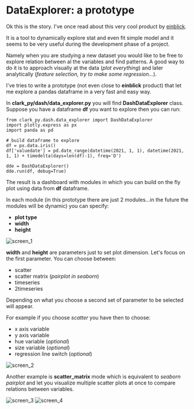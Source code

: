 # DataExplorer: a prototype
Ok this is the story. I've once read about this very cool product by [einblick](https://einblick.ai/).

It is a tool to dynamically explore stat and even fit simple model and it seems to be very useful during the development phase of a project.

Namely when you are studying a new dataset you would like to be free to explore relation between al the variables and find patterns. A good way to do it is to approach visually at the data (*plot everything*) and later analytically (*feature selection, try to make some regression...*).


I've tries to write a prototype (not even close to **einblick** product) that let me explore a pandas dataframe in a very fast and easy way.

In **clark_py/dash/data_explorer.py** you will find **DashDataExplorer** class.
Suppose you have a dataframe **df** you want to explore then you can run:
    
    from clark_py.dash.data_explorer import DashDataExplorer
    import plotly.express as px
    import panda as pd
    
    # build dataframe to explore
    df = px.data.iris()
    df['valuedate'] = pd.date_range(datetime(2021, 1, 1), datetime(2021, 1, 1) + timedelta(days=len(df)-1), freq='D')

    dde = DashDataExplorer()
    dde.run(df, debug=True)


The result is a dashboard with modules in which you can build on the fly plot using data from **df** dataframe.


In each module (in this prototype there are just 2 modules...in the future the modules will be dynamic) you can specify:
* **plot type**
* **width**
* **height**

![screen_1](https://raw.githubusercontent.com/clarkmaio/clarkmaio.github.io/main/img/tdata_explorer/screen_shot_1.PNG)

**width** and **height** are parameters just to set plot dimension. Let's focus on the first parameter.
You can choose between:

* scatter
* scatter matrix (*pairplot in seaborn*)
* timeseries
* 2timeseries

Depending on what you choose a second set of parameter to be selected will appear.

For example if you choose *scatter* you have then to choose:
* x axis variable
* y axis variable
* hue variable (*optional*)
* size variable (*optional*)
* regression line switch (*optional*)

 ![screen_2](https://raw.githubusercontent.com/clarkmaio/clarkmaio.github.io/main/img/tdata_explorer/screen_shot_2.PNG)



Another example is **scatter_matrix** mode which is equivalent to *seaborn pairplot* and let you visualize multiple scatter plots at once to compare relations between variables.


![screen_3](https://raw.githubusercontent.com/clarkmaio/clarkmaio.github.io/main/img/tdata_explorer/screen_shot_3.PNG)
![screen_4](https://raw.githubusercontent.com/clarkmaio/clarkmaio.github.io/main/img/tdata_explorer/screen_shot_4.PNG)

